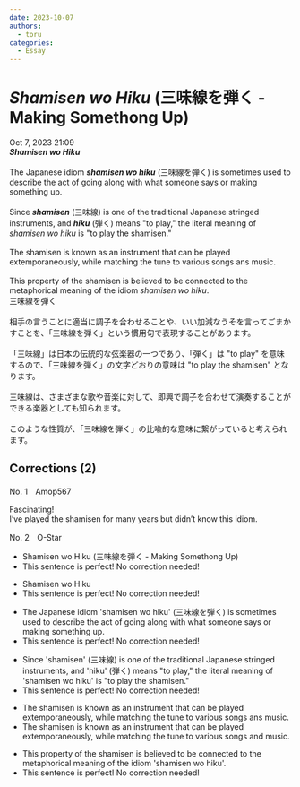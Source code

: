 ```yaml
---
date: 2023-10-07
authors:
  - toru
categories:
  - Essay
---
```


<h1 id="subject_show"><strong><em>Shamisen wo Hiku</strong></em> (三味線を弾く - Making Somethong Up)</h1>
<div class="date">Oct 7, 2023 21:09</div>
<div id="post"><div id="body_show_ori">
<strong><em>Shamisen wo Hiku</strong></em><br/><br/>The Japanese idiom <strong><em>shamisen wo hiku</em></strong> (三味線を弾く) is sometimes used to describe the act of going along with what someone says or making something up.<br/><br/>Since <strong><em>shamisen</em></strong> (三味線) is one of the traditional Japanese stringed instruments, and <strong><em>hiku</em></strong> (弾く) means "to play," the literal meaning of <em>shamisen wo hiku</em> is "to play the shamisen."<br/><br/>The shamisen is known as an instrument that can be played extemporaneously, while matching the tune to various songs ans music.<br/><br/>This property of the shamisen is believed to be connected to the metaphorical meaning of the idiom <em>shamisen wo hiku</em>.
</div></div>

<!-- more -->

<div id="post_ja"><div id="body_show_mo">
三味線を弾く<br/><br/>相手の言うことに適当に調子を合わせることや、いい加減なうそを言ってごまかすことを、「三味線を弾く」という慣用句で表現することがあります。<br/><br/>「三味線」は日本の伝統的な弦楽器の一つであり、「弾く」は "to play" を意味するので、「三味線を弾く」の文字どおりの意味は "to play the shamisen" となります。<br/><br/>三味線は、さまざまな歌や音楽に対して、即興で調子を合わせて演奏することができる楽器としても知られます。<br/><br/>このような性質が、「三味線を弾く」の比喩的な意味に繋がっていると考えられます。
</div></div>

## Corrections (2)
<div id="block"><div class="first_name"> No. 1　<span class="just_name">Amop567</span></div><div id="block2">
<p class="comment_small">
 Fascinating!
 <br/>
 I’ve played the shamisen for many years but didn’t know this idiom.
</p>

</div></div>
<div id="block"><div class="first_name"> No. 2　<span class="just_name">O-Star</span></div><div id="block2">
<ul class="correction_field">
<li class="incorrect">Shamisen wo Hiku (三味線を弾く - Making Somethong Up)</li>
<li class="corrected perfect">This sentence is perfect! No correction needed!</li>
</ul>
<ul class="correction_field">
<li class="incorrect">Shamisen wo Hiku</li>
<li class="corrected perfect">This sentence is perfect! No correction needed!</li>
</ul>
<ul class="correction_field">
<li class="incorrect">The Japanese idiom 'shamisen wo hiku' (三味線を弾く) is sometimes used to describe the act of going along with what someone says or making something up.</li>
<li class="corrected perfect">This sentence is perfect! No correction needed!</li>
</ul>
<ul class="correction_field">
<li class="incorrect">Since 'shamisen' (三味線) is one of the traditional Japanese stringed instruments, and 'hiku' (弾く) means "to play," the literal meaning of 'shamisen wo hiku' is "to play the shamisen."</li>
<li class="corrected perfect">This sentence is perfect! No correction needed!</li>
</ul>
<ul class="correction_field">
<li class="incorrect">The shamisen is known as an instrument that can be played extemporaneously, while matching the tune to various songs ans music.</li>
<li class="corrected correct">
The shamisen is known as an instrument that can be played extemporaneously, while matching the tune to various songs <span class="f_bold">and</span> music.
</li>
</ul>
<ul class="correction_field">
<li class="incorrect">This property of the shamisen is believed to be connected to the metaphorical meaning of the idiom 'shamisen wo hiku'.</li>
<li class="corrected perfect">This sentence is perfect! No correction needed!</li>
</ul>
</div></div>
